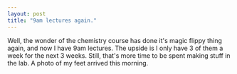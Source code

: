 ```yaml
---
layout: post
title: "9am lectures again."
---
```

Well, the wonder of the chemistry course has done it's magic flippy thing
again, and now I have 9am lectures. The upside is I only have 3 of them a week
for the next 3 weeks. Still, that's more time to be spent making stuff in the
lab. A photo of my feet arrived this morning.
